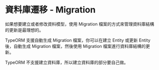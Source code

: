 # 資料庫遷移 - Migration

如果想要建立或者修改資料模型，使用 Migration 檔案的方式來管理資料庫結構的更新是最理想的。

TypeORM 支援自動生成 Migration 檔案，你可以在建立 Entity 或更新 Entity 後，自動生成 Migration 檔案，然後使用 Migration 檔案進行資料庫結構的更新。

TypeORM 不支援建立資料庫，所以建立資料庫的部分要自己做。
